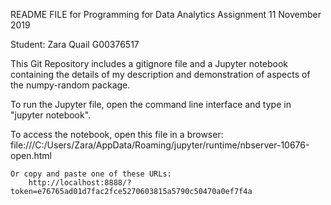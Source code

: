 README FILE for Programming for Data Analytics Assignment 11 November 2019

Student: Zara Quail G00376517

This Git Repository includes a gitignore file and a Jupyter notebook containing the details of my description and demonstration of aspects of the numpy-random package.

To run the Jupyter file, open the command line interface and type in "jupyter notebook".

 To access the notebook, open this file in a browser:
        file:///C:/Users/Zara/AppData/Roaming/jupyter/runtime/nbserver-10676-open.html

    Or copy and paste one of these URLs:
        http://localhost:8888/?token=e76765ad01d7fac2fce5270603815a5790c50470a0ef7f4a